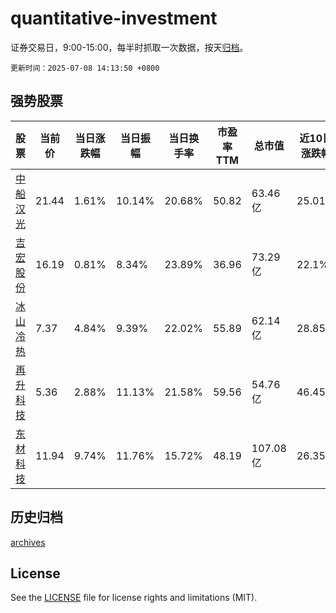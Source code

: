 # quantitative-investment

证券交易日，9:00-15:00，每半时抓取一次数据，按天[归档](archives)。

`更新时间：2025-07-08 14:13:50 +0800`

## 强势股票

|股票|当前价|当日涨跌幅|当日振幅|当日换手率|市盈率TTM|总市值|近10日涨跌幅|
|----|----|----|----|----|----|----|----|
|[中船汉光](https://xueqiu.com/S/SZ300847)|21.44|1.61%|10.14%|20.68%|50.82|63.46亿|25.01%|
|[吉宏股份](https://xueqiu.com/S/SZ002803)|16.19|0.81%|8.34%|23.89%|36.96|73.29亿|22.1%|
|[冰山冷热](https://xueqiu.com/S/SZ000530)|7.37|4.84%|9.39%|22.02%|55.89|62.14亿|28.85%|
|[再升科技](https://xueqiu.com/S/SH603601)|5.36|2.88%|11.13%|21.58%|59.56|54.76亿|46.45%|
|[东材科技](https://xueqiu.com/S/SH601208)|11.94|9.74%|11.76%|15.72%|48.19|107.08亿|26.35%|

## 历史归档

[archives](archives)

## License

See the [LICENSE](LICENSE) file for license rights and limitations (MIT).